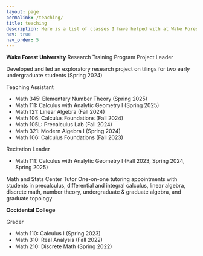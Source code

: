 ```yaml
---
layout: page
permalink: /teaching/
title: teaching
description: Here is a list of classes I have helped with at Wake Forest University and Occidental College.
nav: true
nav_order: 5
---
```


**Wake Forest University**
Research Training Program Project Leader 

Developed and led an exploratory research project on tilings for two early undergraduate students (Spring 2024) 

Teaching Assistant
- Math 345: Elementary Number Theory (Spring 2025) 
- Math 111: Calculus with Analytic Geometry I (Spring 2025) 
- Math 121: Linear Algebra (Fall 2024) 
- Math 106: Calculus Foundations (Fall 2024) 
- Math 105L: Precalculus Lab (Fall 2024) 
- Math 321: Modern Algebra I (Spring 2024) 
- Math 106: Calculus Foundations (Fall 2023) 

Recitation Leader
- Math 111: Calculus with Analytic Geometry I (Fall 2023, Spring 2024, Spring 2025) 

Math and Stats Center Tutor
One-on-one tutoring appointments with students in precalculus, differential and integral calculus, linear algebra, discrete math, number theory, undergraduate & graduate algebra, and graduate topology

**Occidental College**

Grader
- Math 110: Calculus I (Spring 2023) 
- Math 310: Real Analysis (Fall 2022) 
- Math 210: Discrete Math (Spring 2022) 
